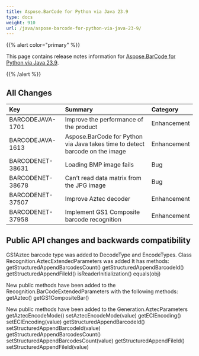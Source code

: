 ```yaml
---
title: Aspose.BarCode for Python via Java 23.9
type: docs
weight: 910
url: /java/aspose-barcode-for-python-via-java-23-9/
---
```


{{% alert color="primary" %}} 

This page contains release notes information for [Aspose.BarCode for Python via Java 23.9](https://downloads.aspose.com/barcode/python-java/new-releases/aspose.barcode-for-python-via-java-23.9/).

{{% /alert %}} 
## **All Changes**

|**Key**|**Summary**|**Category**|
| :- | :- | :- |
|BARCODEJAVA-1701|Improve the performance of the product|Enhancement|
|BARCODEJAVA-1613|Aspose.BarCode for Python via Java takes time to detect barcode on the image|Enhancement|
|BARCODENET-38631|Loading BMP image fails|Bug|
|BARCODENET-38678|Can’t read data matrix from the JPG image|Bug|
|BARCODENET-37507|Improve Aztec decoder|Enhancement|
|BARCODENET-37958|Implement GS1 Composite barcode recognition|Enhancement|

## Public API changes and backwards compatibility

GS1Aztec barcode type was added to DecodeType and EncodeTypes.
Class Recognition.AztecExtendedParameters was added
It has methods:
getStructuredAppendBarcodesCount()
getStructuredAppendBarcodeId()
getStructuredAppendFileId()
isReaderInitialization()
equals(obj)

New public methods have been added to the Recognition.BarCodeExtendedParameters with the following methods:
getAztec()
getGS1CompositeBar()

New public methods have been added to the Generation.AztecParameters
getAztecEncodeMode()
setAztecEncodeMode(value)
getECIEncoding()
setECIEncoding(value)
getStructuredAppendBarcodeId()
setStructuredAppendBarcodeId(value)
getStructuredAppendBarcodesCount()
setStructuredAppendBarcodesCount(value)
getStructuredAppendFileId()
setStructuredAppendFileId(value)
